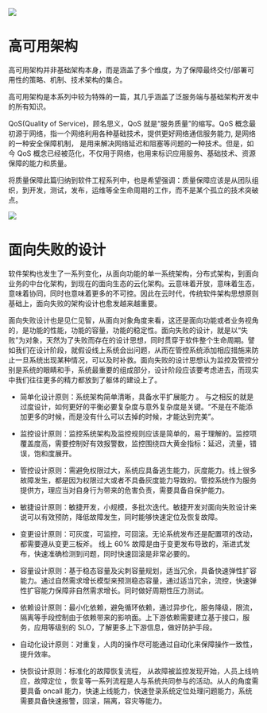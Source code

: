 [![](https://i.postimg.cc/WzXsh0MX/image.png)](https://github.com/wx-chevalier/Backend-Series)

# 高可用架构

高可用架构并非基础架构本身，而是涵盖了多个维度，为了保障最终交付/部署可用性的策略、机制、技术架构的集合。

高可用架构是本系列中较为特殊的一篇，其几乎涵盖了泛服务端与基础架构开发中的所有知识。

QoS(Quality of Service)，顾名思义，QoS 就是“服务质量”的缩写。QoS 概念最初源于网络，指一个网络利用各种基础技术，提供更好网络通信服务能力, 是网络的一种安全保障机制， 是用来解决网络延迟和阻塞等问题的一种技术。但是，如今 QoS 概念已经被范化，不仅用于网络，也用来标识应用服务、基础技术、资源保障的能力和质量。

将质量保障此篇归纳到软件工程系列中，也是希望强调：质量保障应该是从团队组织，到开发，测试，发布，运维等全生命周期的工作，而不是某个孤立的技术突破点。

![](https://i.postimg.cc/zDK3YzGQ/image.png)

# 面向失败的设计

软件架构也发生了一系列变化，从面向功能的单一系统架构，分布式架构，到面向业务的中台化架构，到现在的面向生态的云化架构。云意味着开放，意味着生态，意味着协同，同时也意味着更多的不可控。因此在云时代，传统软件架构思想原则基础上，面向失败的架构设计也愈发越来越重要。

面向失败设计也是见仁见智，从面向对象角度来看，这还是面向功能或者业务视角的，是功能的性能，功能的容量，功能的稳定性。面向失败的设计，就是以“失败”为对象，天然为了失败而存在的设计思想，同时贯穿于软件整个生命周期。譬如我们在设计阶段，就假设线上系统会出问题，从而在管控系统添加相应措施来防止一旦系统出现某种情况，可以及时补救。面向失败的设计思想认为监控及管控分别是系统的眼睛和手，系统最重要的组成部分，设计阶段应该要考虑进去，而现实中我们往往更多的精力都放到了躯体的建设上了。

- 简单化设计原则：系统架构简单清晰，具备水平扩展能力 。 与之相反的就是过度设计，如何更好的平衡必要复杂度与意外复杂度是关键。“不是在不能添加更多的时候，而是没有什么可以去掉的时候，才能达到完美”。

- 监控设计原则：监控系统架构及监控规则应该是简单的，易于理解的。监控项覆盖度高，需要控制好有效报警数，监控围绕四大黄金指标：延迟，流量，错误，饱和度展开。

- 管控设计原则：需避免权限过大，系统应具备逃生能力，灰度能力。线上很多故障发生，都是因为权限过大或者不具备灰度能力导致的。管控系统作为服务提供方，理应当对自身行为带来的危害负责，需要具备自保护能力。

- 敏捷设计原则：敏捷开发，小规模，多批次迭代。敏捷开发对面向失败设计来说可以有效预防，降低故障发生，同时能够快速定位及恢复故障。

- 变更设计原则：可灰度，可监控，可回滚。无论系统发布还是配置项的改动，都需要遵从变更三板斧。 线上 60% 故障是由于变更发布导致的，渐进式发布，快速准确检测到问题，同时快速回滚是非常必要的。

- 容量设计原则：基于稳态容量及尖刺容量规划，适当冗余，具备快速弹性扩容能力。通过自然需求增长模型来预测稳态容量，通过适当冗余，流控，快速弹性扩容能力保障非自然需求增长。同时做好周期性压力测试。

- 依赖设计原则：最小化依赖，避免循环依赖，通过异步化，服务降级，限流，隔离等手段控制由于依赖带来的影响面。上下游依赖需要建立基于接口，服务，应用等级别的 SLO，了解更多上下游信息，做好防护手段。

- 自动化设计原则：对重复，人肉的操作尽可能通过自动化来保障操作一致性，提升效率。

- 快恢设计原则：标准化的故障恢复流程， 从故障被监控发现开始，人员上线响应，故障定位 ，恢复等一系列流程是人与系统共同参与的活动。从人的角度需要具备 oncall 能力，快速上线能力，快速登录系统定位处理问题能力，系统需要具备快速报警，回滚，隔离，容灾等能力。
